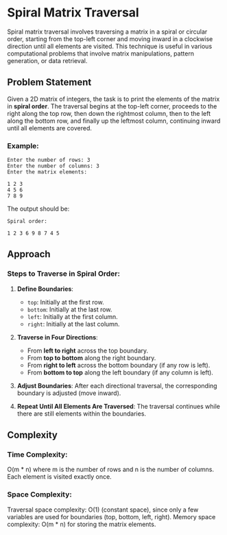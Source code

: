# Spiral Matrix Traversal

Spiral matrix traversal involves traversing a matrix in a spiral or circular order, starting from the top-left corner and moving inward in a clockwise direction until all elements are visited. This technique is useful in various computational problems that involve matrix manipulations, pattern generation, or data retrieval.

## Problem Statement

Given a 2D matrix of integers, the task is to print the elements of the matrix in **spiral order**. The traversal begins at the top-left corner, proceeds to the right along the top row, then down the rightmost column, then to the left along the bottom row, and finally up the leftmost column, continuing inward until all elements are covered.

### Example:
`Enter the number of rows: 3`  
`Enter the number of columns: 3`  
`Enter the matrix elements: `  
```
1 2 3
4 5 6
7 8 9
```


The output should be:

`Spiral order: `  
```
1 2 3 6 9 8 7 4 5
```



## Approach

### Steps to Traverse in Spiral Order:

1. **Define Boundaries**:
   - `top`: Initially at the first row.
   - `bottom`: Initially at the last row.
   - `left`: Initially at the first column.
   - `right`: Initially at the last column.

2. **Traverse in Four Directions**:
   - From **left to right** across the top boundary.
   - From **top to bottom** along the right boundary.
   - From **right to left** across the bottom boundary (if any row is left).
   - From **bottom to top** along the left boundary (if any column is left).

3. **Adjust Boundaries**:
   After each directional traversal, the corresponding boundary is adjusted (move inward).

4. **Repeat Until All Elements Are Traversed**:
   The traversal continues while there are still elements within the boundaries.

## Complexity
### Time Complexity: 
O(m * n) where m is the number of rows and n is the number of columns. Each element is visited exactly once.
### Space Complexity:
Traversal space complexity: O(1) (constant space), since only a few variables are used for boundaries (top, bottom, left, right).
Memory space complexity: O(m * n) for storing the matrix elements.

